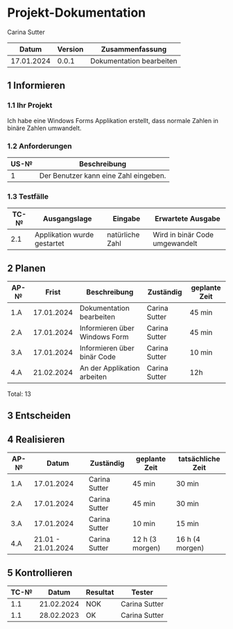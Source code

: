 # Projekt-Dokumentation

Carina Sutter


| Datum | Version | Zusammenfassung                                              |
| ----- | ------- | ------------------------------------------------------------ |
| 17.01.2024| 0.0.1 | Dokumentation bearbeiten |

## 1 Informieren

### 1.1 Ihr Projekt

Ich habe eine Windows Forms Applikation erstellt, dass normale Zahlen in binäre Zahlen umwandelt.


### 1.2 Anforderungen

| US-№ | Beschreibung                       |
| ---- | ---------------------------------- |
| 1    | Der Benutzer kann eine Zahl eingeben. |

### 1.3 Testfälle

| TC-№ | Ausgangslage | Eingabe | Erwartete Ausgabe |
| ---- | ------------ | ------- | ----------------- |
| 2.1  | Applikation wurde gestartet | natürliche Zahl | Wird in binär Code umgewandelt |

## 2 Planen

| AP-№ | Frist | Beschreibung | Zuständig | geplante Zeit | 
| ---- | ----- | --------- | ------------ | -------------- |
| 1.A  | 17.01.2024 | Dokumentation bearbeiten | Carina Sutter | 45 min |
| 2.A  | 17.01.2024 | Informieren über Windows Form | Carina Sutter | 45 min |
| 3.A  | 17.01.2024 | Informieren über binär Code | Carina Sutter | 10 min |
| 4.A  | 21.02.2024 | An der Applikation arbeiten | Carina Sutter | 12h |



Total: 13


## 3 Entscheiden

## 4 Realisieren

| AP-№ | Datum | Zuständig | geplante Zeit | tatsächliche Zeit |
| ---- | ----- | --------- | ------------- | ----------------- |
| 1.A  | 17.01.2024| Carina Sutter  | 45 min | 30 min |
| 2.A  | 17.01.2024| Carina Sutter | 45 min | 30 min |
| 3.A  | 17.01.2024| Carina Sutter | 10 min | 15 min |
| 4.A  | 21.01 - 21.01.2024 | Carina Sutter | 12 h (3 morgen)| 16 h (4 morgen) |

## 5 Kontrollieren


| TC-№ | Datum | Resultat | Tester |
| ---- | ----- | -------- | ------ |
| 1.1  | 21.02.2024 | NOK | Carina Sutter|
| 1.1  | 28.02.2023 | OK  | Carina Sutter |



